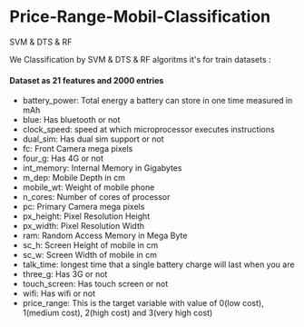 # Price-Range-Mobil-Classification
SVM &amp; DTS &amp; RF

We Classification by SVM & DTS & RF algoritms
it's for train datasets : 
#### Dataset as 21 features and 2000 entries

- battery_power: Total energy a battery can store in one time measured in mAh
- blue: Has bluetooth or not
- clock_speed: speed at which microprocessor executes instructions
- dual_sim: Has dual sim support or not
- fc: Front Camera mega pixels
- four_g: Has 4G or not
- int_memory: Internal Memory in Gigabytes
- m_dep: Mobile Depth in cm
- mobile_wt: Weight of mobile phone
- n_cores: Number of cores of processor
- pc: Primary Camera mega pixels
- px_height: Pixel Resolution Height
- px_width: Pixel Resolution Width
- ram: Random Access Memory in Mega Byte
- sc_h: Screen Height of mobile in cm
- sc_w: Screen Width of mobile in cm
- talk_time: longest time that a single battery charge will last when you are
- three_g: Has 3G or not
- touch_screen: Has touch screen or not
- wifi: Has wifi or not
- price_range: This is the target variable with value of 0(low cost), 1(medium cost), 2(high cost) and 3(very high cost)
